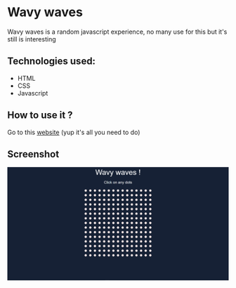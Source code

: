 # Wavy waves

Wavy waves is a random javascript experience, no many use for this but it's still is interesting

## Technologies used:

- HTML
- CSS
- Javascript

## How to use it ?

Go to this [website]("http://atndesign.github.io/wavy-waves") (yup it's all you need to do)

## Screenshot

<img src="./screen.png" alt="screenshot">
